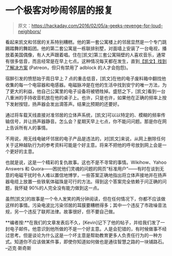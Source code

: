 # 一个极客对吵闹邻居的报复

> 原文：<https://hackaday.com/2016/02/05/a-geeks-revenge-for-loud-neighbors/>

看起来凯文和邻居的关系特别糟糕。他的第一套公寓楼上的邻居显然是一个专门跳踢踏舞的舞蹈团。他的第二套公寓是一栋联排别墅，对面墙上安装了一台电视，播放着美国偶像，有人大声跟着唱。住在[凯文]第三套公寓隔壁的人喜欢音乐，通常有很多低音，而且经常是在早上七点。这种情况每天都在发生，直到[【凯文】找到了解决方案](https://www.patreon.com/posts/nothing-better-4234311) (Patreon，但只有禁用了 adblock 的人才会抱怨)。

宿醉引发的愤怒始于周日早上 7 点的重击低音，[凯文]在他的电子废料箱中翻找他收集的每一个电容器和电感器。电磁脉冲是在他的生活中找到安宁的唯一方法，为了更大的利益，他自己公寓里的电子设备将被牺牲掉。盛怒之下，[凯文]看到一台八重洲的手持收音机放在他的桌子上。也许，只是也许，如果他在正确的频率上按下发射按钮，扬声器会发出滴答声。结果比预期的还要好。

通过将车载天线直接对准邻居的立体声系统，[凯文]可以以特定的、模糊的频率传输信号，并让扬声器静音。怎么会？星期天早上七点，你不能问问题。那是你在网上告诉所有人的事情。

不用说，用无线电破坏邻居的电子产品是违法的，对[凯文]来说，从网上删除任何关于这种越轨行为的参考资料可能是个好主意。将来不把他的呼号放到网上会是一个更好的主意。

也就是说，这是一个精彩的复仇故事。这也不是不寻常的事情。Wikihow、Yahoo Answers 和 Quora——困扰他们灵魂的问题的网页“标准用户”——有时在谈到无意的电磁干扰时令人难以置信地博学，一些答案正确地指出将立体声接地并在扬声器电缆上放置一些铁氧体磁珠是可行的方法。得到这个答案完全依赖于问正确的问题，我怀疑 90%的人完全没有能力做到这一点。

虽然[凯文]的故事是一个令人发笑的两分钟阅读，但在任何情况下，你都不应该做这样的事情。污染电波比污染邻居的耳膜要糟糕得多；其中一个违反了市政噪音法规，另一个违反了联邦法律。故事很好，但不要自己做。

**编者按:**在我们的文章发表后不久，[Kevin]记下了他的帖子，并给我们发了一封电子邮件。他意识到他所做的不是一个好主意。人是会犯错的，有时候做事不经过思考。但是谈论为什么这是一个坏主意是帮助教育更多人负责任行为的一种方式。知道你不应该做某件事，即使你知道如何做也是通往智慧之路的一块铺路石。
–迈克·斯奇斯